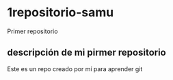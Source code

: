 # 1repositorio-samu
Primer repositorio

## descripción de mi pirmer repositorio
Este es un repo creado por mí para aprender git
